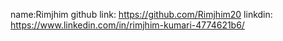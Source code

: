 name:Rimjhim
github link: https://github.com/Rimjhim20
linkdin: https://www.linkedin.com/in/rimjhim-kumari-4774621b6/
